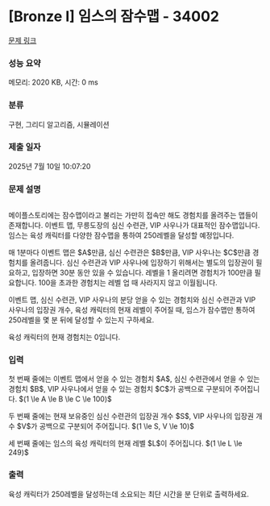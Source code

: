# [Bronze I] 임스의 잠수맵 - 34002 

[문제 링크](https://www.acmicpc.net/problem/34002) 

### 성능 요약

메모리: 2020 KB, 시간: 0 ms

### 분류

구현, 그리디 알고리즘, 시뮬레이션

### 제출 일자

2025년 7월 10일 10:07:20

### 문제 설명

<p style="text-align: center;"><img alt="" src=""></p>

<p>메이플스토리에는 잠수맵이라고 불리는 가만히 접속만 해도 경험치를 올려주는 맵들이 존재합니다. 이벤트 맵, 무릉도장의 심신 수련관, VIP 사우나가 대표적인 잠수맵입니다. 임스는 육성 캐릭터를 다양한 잠수맵을 통하여 250레벨을 달성할 예정입니다.</p>

<p>매 1분마다 이벤트 맵은 $A$만큼, 심신 수련관은 $B$만큼, VIP 사우나는 $C$만큼 경험치를 올려줍니다. 심신 수련관과 VIP 사우나에 입장하기 위해서는 별도의 입장권이 필요하고, 입장하면 30분 동안 있을 수 있습니다. 레벨을 1 올리려면 경험치가 100만큼 필요합니다. 100을 초과한 경험치는 레벨 업 때 사라지지 않고 이월됩니다.</p>

<p>이벤트 맵, 심신 수련관, VIP 사우나의 분당 얻을 수 있는 경험치와 심신 수련관과 VIP 사우나의 입장권 개수, 육성 캐릭터의 현재 레벨이 주어질 때, 임스가 잠수맵만 통하여 250레벨을 몇 분 뒤에 달성할 수 있는지 구하세요.</p>

<p>육성 캐릭터의 현재 경험치는 0입니다.</p>

### 입력 

 <p>첫 번째 줄에는 이벤트 맵에서 얻을 수 있는 경험치 $A$, 심신 수련관에서 얻을 수 있는 경험치 $B$, VIP 사우나에서 얻을 수 있는 경험치 $C$가 공백으로 구분되어 주어집니다. $(1 \le A \le B \le C \le 100)$</p>

<p>두 번째 줄에는 현재 보유중인 심신 수련관의 입장권 개수 $S$, VIP 사우나의 입장권 개수 $V$가 공백으로 구분되어 주어집니다. $(1 \le S, V \le 10)$</p>

<p>세 번째 줄에는 임스의 육성 캐릭터의 현재 레벨 $L$이 주어집니다. $(1 \le L \le 249)$</p>

### 출력 

 <p>육성 캐릭터가 250레벨을 달성하는데 소요되는 최단 시간을 분 단위로 출력하세요.</p>

